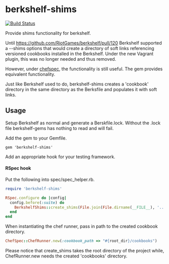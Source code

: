 berkshelf-shims
===============

[![Build Status](https://travis-ci.org/JeffBellegarde/berkshelf-shims.png?branch=master)](https://travis-ci.org/JeffBellegarde/berkshelf-shims)

Provide shims functionality for berkshelf.

Until https://github.com/RiotGames/berkshelf/pull/120 Berkshelf supported a --shims options that would create a directory of soft links referencing versioned cookbooks installed in the Berkshelf. Under the new Vagrant plugin, this was no longer needed and thus removed.

However, under [chefspec](https://github.com/acrmp/chefspec), the functionality is still useful. The gem provides equivalent functionality.

Just like Berkshelf used to do, berkshelf-shims creates a 'cookbook' directory in the same directory as the Berksfile and populates it with soft links.

Usage
-----
Setup Berkshelf as normal and generate a Berskfile.lock. Without the .lock file berkshelf-gems has nothing to read and will fail.

Add the gem to your Gemfile.

```
gem 'berkshelf-shims'
```

Add an appropriate hook for your testing framework.

#### RSpec hook

Put the following into spec/spec_helper.rb.

```ruby
require 'berkshelf-shims'

RSpec.configure do |config|
  config.before(:suite) do
    BerkshelfShims::create_shims(File.join(File.dirname(__FILE__), '..'))
  end
end
```

When instantiating the chef runner, pass in path to the created cookbook directory.
```ruby
ChefSpec::ChefRunner.new(:cookbook_path => "#{root_dir}/cookbooks")
```

Please notice that create_shims takes the root directory of the project while, ChefRunner.new needs the created 'cookbooks' directory.


